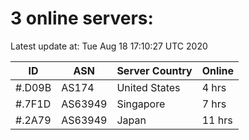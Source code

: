 # 3 online servers:

Latest update at: Tue Aug 18 17:10:27 UTC 2020

| ID | ASN | Server Country | Online |
| -- | --- | -------------- | ------ |
| #.D09B | AS174 | United States | 4 hrs |
| #.7F1D | AS63949 | Singapore | 7 hrs |
| #.2A79 | AS63949 | Japan | 11 hrs |


